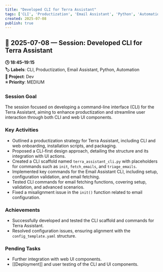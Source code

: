 ```yaml
---
title: "Developed CLI for Terra Assistant"
tags: ['CLI', 'Productization', 'Email Assistant', 'Python', 'Automation']
created: 2025-07-08
publish: true
---
```


## 📅 2025-07-08 — Session: Developed CLI for Terra Assistant

**🕒 18:45–19:15**  
**🏷️ Labels**: CLI, Productization, Email Assistant, Python, Automation  
**📂 Project**: Dev  
**⭐ Priority**: MEDIUM  


### Session Goal
The session focused on developing a command-line interface (CLI) for the Terra Assistant, aiming to enhance productization and streamline user interaction through both CLI and web UI components.

### Key Activities
- Outlined a productization strategy for Terra Assistant, including CLI and web onboarding, installation scripts, and packaging.
- Proposed a CLI-first design approach, detailing the structure and its integration with UI actions.
- Created a CLI scaffold named `terra_assistant_cli.py` with placeholders for commands such as `init`, `fetch_emails`, and `triage_emails`.
- Implemented key commands for the Email Assistant CLI, including setup, configuration validation, and email fetching.
- Tested CLI commands for email fetching functions, covering setup, validation, and advanced scenarios.
- Fixed a misalignment issue in the `init()` function related to email configuration.

### Achievements
- Successfully developed and tested the CLI scaffold and commands for Terra Assistant.
- Resolved configuration issues, ensuring alignment with the `config_template.yaml` structure.

### Pending Tasks
- Further integration with web UI components.
- [[Deployment]] and user testing of the CLI and UI components.
